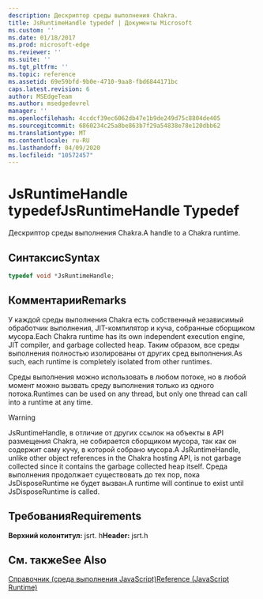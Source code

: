```yaml
---
description: Дескриптор среды выполнения Chakra.
title: JsRuntimeHandle typedef | Документы Microsoft
ms.custom: ''
ms.date: 01/18/2017
ms.prod: microsoft-edge
ms.reviewer: ''
ms.suite: ''
ms.tgt_pltfrm: ''
ms.topic: reference
ms.assetid: 69e59bfd-9b0e-4710-9aa8-fbd6844171bc
caps.latest.revision: 6
author: MSEdgeTeam
ms.author: msedgedevrel
manager: ''
ms.openlocfilehash: 4ccdcf39ec6062db47e1b9de249d75c8804de405
ms.sourcegitcommit: 6860234c25a8be863b7f29a54838e78e120dbb62
ms.translationtype: MT
ms.contentlocale: ru-RU
ms.lasthandoff: 04/09/2020
ms.locfileid: "10572457"
---
```

# <span data-ttu-id="69deb-103">JsRuntimeHandle typedef</span><span class="sxs-lookup"><span data-stu-id="69deb-103">JsRuntimeHandle Typedef</span></span>
<span data-ttu-id="69deb-104">Дескриптор среды выполнения Chakra.</span><span class="sxs-lookup"><span data-stu-id="69deb-104">A handle to a Chakra runtime.</span></span>  
  
## <span data-ttu-id="69deb-105">Синтаксис</span><span class="sxs-lookup"><span data-stu-id="69deb-105">Syntax</span></span>  
  
```cpp  
typedef void *JsRuntimeHandle;  
```  
  
## <span data-ttu-id="69deb-106">Комментарии</span><span class="sxs-lookup"><span data-stu-id="69deb-106">Remarks</span></span>  
 <span data-ttu-id="69deb-107">У каждой среды выполнения Chakra есть собственный независимый обработчик выполнения, JIT-компилятор и куча, собранные сборщиком мусора.</span><span class="sxs-lookup"><span data-stu-id="69deb-107">Each Chakra runtime has its own independent execution engine, JIT compiler, and garbage collected heap.</span></span> <span data-ttu-id="69deb-108">Таким образом, все среды выполнения полностью изолированы от других сред выполнения.</span><span class="sxs-lookup"><span data-stu-id="69deb-108">As such, each runtime is completely isolated from other runtimes.</span></span>  
  
 <span data-ttu-id="69deb-109">Среды выполнения можно использовать в любом потоке, но в любой момент можно вызвать среду выполнения только из одного потока.</span><span class="sxs-lookup"><span data-stu-id="69deb-109">Runtimes can be used on any thread, but only one thread can call into a runtime at any time.</span></span>  
  
> [!WARNING]
>  <span data-ttu-id="69deb-110">JsRuntimeHandle, в отличие от других ссылок на объекты в API размещения Chakra, не собирается сборщиком мусора, так как он содержит саму кучу, в которой собрано мусора.</span><span class="sxs-lookup"><span data-stu-id="69deb-110">A JsRuntimeHandle, unlike other object references in the Chakra hosting API, is not garbage collected since it contains the garbage collected heap itself.</span></span> <span data-ttu-id="69deb-111">Среда выполнения продолжает существовать до тех пор, пока JsDisposeRuntime не будет вызван.</span><span class="sxs-lookup"><span data-stu-id="69deb-111">A runtime will continue to exist until JsDisposeRuntime is called.</span></span>  
  
## <span data-ttu-id="69deb-112">Требования</span><span class="sxs-lookup"><span data-stu-id="69deb-112">Requirements</span></span>  
 <span data-ttu-id="69deb-113">**Верхний колонтитул:** jsrt. h</span><span class="sxs-lookup"><span data-stu-id="69deb-113">**Header:** jsrt.h</span></span>  
  
## <span data-ttu-id="69deb-114">См. также</span><span class="sxs-lookup"><span data-stu-id="69deb-114">See Also</span></span>  
 [<span data-ttu-id="69deb-115">Справочник (среда выполнения JavaScript)</span><span class="sxs-lookup"><span data-stu-id="69deb-115">Reference (JavaScript Runtime)</span></span>](../chakra-hosting/reference-javascript-runtime.md)